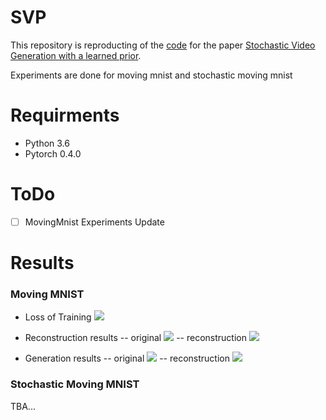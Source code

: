 # SVP

This repository is reproducting of the [code](https://github.com/edenton/svg) for the paper [Stochastic Video Generation with a learned prior](https://arxiv.org/abs/1802.07687).


Experiments are done for moving mnist and stochastic moving mnist

# Requirments
- Python 3.6
- Pytorch 0.4.0

# ToDo
- [ ] MovingMnist Experiments Update

# Results 
### Moving MNIST
 - Loss of Training
![](./picutres/Loss_curve.png')

 - Reconstruction results
 -- original
 ![](./pictures/original_r_image.gif')
 -- reconstruction
 ![](./pictures/reconstruction_image.gif')

 - Generation results
 -- original
 ![](./pictures/original_image.gif')
 -- reconstruction
 ![](./pictures/generate_image.gif')
 
### Stochastic Moving MNIST
 TBA...
